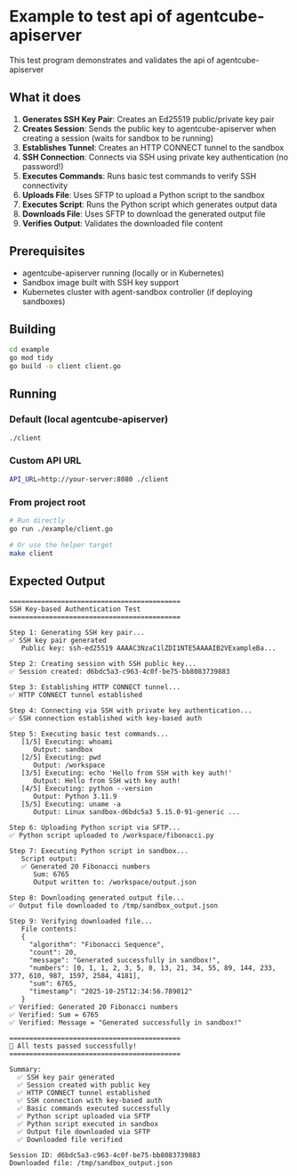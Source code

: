 # Example to test api of agentcube-apiserver

This test program demonstrates and validates the api of agentcube-apiserver

## What it does

1. **Generates SSH Key Pair**: Creates an Ed25519 public/private key pair
2. **Creates Session**: Sends the public key to agentcube-apiserver when creating a session (waits for sandbox to be running)
3. **Establishes Tunnel**: Creates an HTTP CONNECT tunnel to the sandbox
4. **SSH Connection**: Connects via SSH using private key authentication (no password!)
5. **Executes Commands**: Runs basic test commands to verify SSH connectivity
6. **Uploads File**: Uses SFTP to upload a Python script to the sandbox
7. **Executes Script**: Runs the Python script which generates output data
8. **Downloads File**: Uses SFTP to download the generated output file
9. **Verifies Output**: Validates the downloaded file content

## Prerequisites

- agentcube-apiserver running (locally or in Kubernetes)
- Sandbox image built with SSH key support
- Kubernetes cluster with agent-sandbox controller (if deploying sandboxes)

## Building

```bash
cd example
go mod tidy
go build -o client client.go
```

## Running

### Default (local agentcube-apiserver)

```bash
./client
```

### Custom API URL

```bash
API_URL=http://your-server:8080 ./client
```

### From project root

```bash
# Run directly
go run ./example/client.go

# Or use the helper target
make client
```

## Expected Output

```
===========================================
SSH Key-based Authentication Test
===========================================

Step 1: Generating SSH key pair...
✅ SSH key pair generated
   Public key: ssh-ed25519 AAAAC3NzaC1lZDI1NTE5AAAAIB2VExampleBa...

Step 2: Creating session with SSH public key...
✅ Session created: d6bdc5a3-c963-4c0f-be75-bb8083739883

Step 3: Establishing HTTP CONNECT tunnel...
✅ HTTP CONNECT tunnel established

Step 4: Connecting via SSH with private key authentication...
✅ SSH connection established with key-based auth

Step 5: Executing basic test commands...
   [1/5] Executing: whoami
      Output: sandbox
   [2/5] Executing: pwd
      Output: /workspace
   [3/5] Executing: echo 'Hello from SSH with key auth!'
      Output: Hello from SSH with key auth!
   [4/5] Executing: python --version
      Output: Python 3.11.9
   [5/5] Executing: uname -a
      Output: Linux sandbox-d6bdc5a3 5.15.0-91-generic ...

Step 6: Uploading Python script via SFTP...
✅ Python script uploaded to /workspace/fibonacci.py

Step 7: Executing Python script in sandbox...
   Script output:
   ✅ Generated 20 Fibonacci numbers
      Sum: 6765
      Output written to: /workspace/output.json

Step 8: Downloading generated output file...
✅ Output file downloaded to /tmp/sandbox_output.json

Step 9: Verifying downloaded file...
   File contents:
   {
     "algorithm": "Fibonacci Sequence",
     "count": 20,
     "message": "Generated successfully in sandbox!",
     "numbers": [0, 1, 1, 2, 3, 5, 8, 13, 21, 34, 55, 89, 144, 233, 377, 610, 987, 1597, 2584, 4181],
     "sum": 6765,
     "timestamp": "2025-10-25T12:34:56.789012"
   }
✅ Verified: Generated 20 Fibonacci numbers
✅ Verified: Sum = 6765
✅ Verified: Message = "Generated successfully in sandbox!"

===========================================
🎉 All tests passed successfully!
===========================================

Summary:
  ✅ SSH key pair generated
  ✅ Session created with public key
  ✅ HTTP CONNECT tunnel established
  ✅ SSH connection with key-based auth
  ✅ Basic commands executed successfully
  ✅ Python script uploaded via SFTP
  ✅ Python script executed in sandbox
  ✅ Output file downloaded via SFTP
  ✅ Downloaded file verified

Session ID: d6bdc5a3-c963-4c0f-be75-bb8083739883
Downloaded file: /tmp/sandbox_output.json
```
